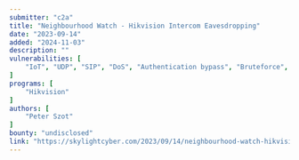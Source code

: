 ```yaml
---
submitter: "c2a"
title: "Neighbourhood Watch - Hikvision Intercom Eavesdropping"
date: "2023-09-14"
added: "2024-11-03"
description: ""
vulnerabilities: [
    "IoT", "UDP", "SIP", "DoS", "Authentication bypass", "Bruteforce", "Restricted shell escape"
]
programs: [
    "Hikvision"
]
authors: [
    "Peter Szot"
]
bounty: "undisclosed"
link: "https://skylightcyber.com/2023/09/14/neighbourhood-watch-hikvision-intercom-eavesdropping/"
---
```




